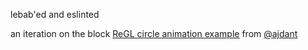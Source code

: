 lebab'ed and eslinted

an iteration on the block [ReGL circle animation example](http://bl.ocks.org/rflow/39692bd181fb1eb0b077a4caf886b077) from [@ajdant](https://twitter.com/ajdant)
